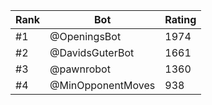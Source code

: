 Rank|Bot|Rating
---|---|---
#1|@OpeningsBot|1974
#2|@DavidsGuterBot|1661
#3|@pawnrobot|1360
#4|@MinOpponentMoves|938
